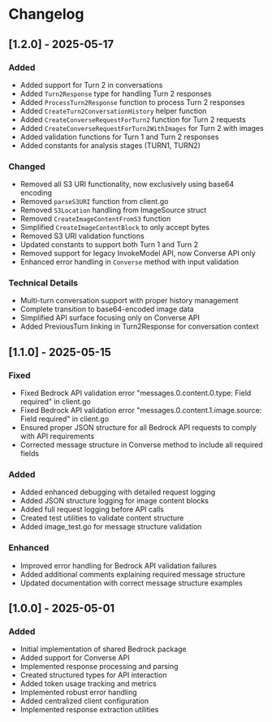 # Changelog

## [1.2.0] - 2025-05-17

### Added
- Added support for Turn 2 in conversations
- Added `Turn2Response` type for handling Turn 2 responses
- Added `ProcessTurn2Response` function to process Turn 2 responses
- Added `CreateTurn2ConversationHistory` helper function
- Added `CreateConverseRequestForTurn2` function for Turn 2 requests
- Added `CreateConverseRequestForTurn2WithImages` for Turn 2 with images
- Added validation functions for Turn 1 and Turn 2 responses
- Added constants for analysis stages (TURN1, TURN2)

### Changed
- Removed all S3 URI functionality, now exclusively using base64 encoding
- Removed `parseS3URI` function from client.go
- Removed `S3Location` handling from ImageSource struct
- Removed `CreateImageContentFromS3` function
- Simplified `CreateImageContentBlock` to only accept bytes
- Removed S3 URI validation functions
- Updated constants to support both Turn 1 and Turn 2
- Removed support for legacy InvokeModel API, now Converse API only
- Enhanced error handling in `Converse` method with input validation

### Technical Details
- Multi-turn conversation support with proper history management
- Complete transition to base64-encoded image data
- Simplified API surface focusing only on Converse API
- Added PreviousTurn linking in Turn2Response for conversation context

## [1.1.0] - 2025-05-15

### Fixed
- Fixed Bedrock API validation error "messages.0.content.0.type: Field required" in client.go
- Fixed Bedrock API validation error "messages.0.content.1.image.source: Field required" in client.go
- Ensured proper JSON structure for all Bedrock API requests to comply with API requirements
- Corrected message structure in Converse method to include all required fields

### Added
- Added enhanced debugging with detailed request logging
- Added JSON structure logging for image content blocks
- Added full request logging before API calls
- Created test utilities to validate content structure
- Added image_test.go for message structure validation

### Enhanced
- Improved error handling for Bedrock API validation failures
- Added additional comments explaining required message structure
- Updated documentation with correct message structure examples

## [1.0.0] - 2025-05-01

### Added
- Initial implementation of shared Bedrock package
- Added support for Converse API
- Implemented response processing and parsing
- Created structured types for API interaction
- Added token usage tracking and metrics
- Implemented robust error handling
- Added centralized client configuration
- Implemented response extraction utilities